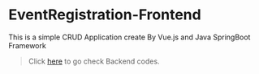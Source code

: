 # EventRegistration-Frontend

This is a simple CRUD Application create By Vue.js and Java SpringBoot Framework

> Click [here](https://github.com/JumjieYang/eventRegistration-Backend) to go check Backend codes.
